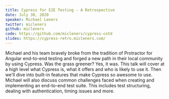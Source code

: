 ```yaml
---
title: Cypress for E2E Testing - A Retrospective
date: July 30, 2020
speaker: Michael Leners
twitter: micleners
github: micleners
code: https://github.com/micleners/cypress-cotd
slides: https://cypress-retro.micleners.com/
---
```


Michael and his team bravely broke from the tradition of Protractor for Angular end-to-end testing and forged a new path in their local community by using Cypress. Was the grass greener? Yes, it was. This talk will cover at a high level what Cypress is, what it offers and who is likely to use it. Then we'll dive into built-in features that make Cypress so awesome to use. Michael will also discuss common challenges faced when creating and implementing an end-to-end test suite. This includes test structuring, dealing with authentication, timing issues and more.